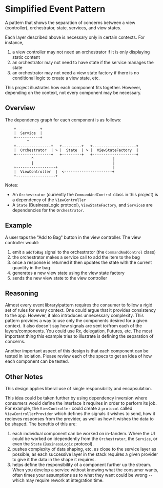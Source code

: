 # Simplified Event Pattern

A pattern that shows the separation of concerns between a view (controller), orchestrator, state, services, and view states.

Each layer described above is necessary only in certain contexts. For instance,
1. a view controller may not need an orchestrator if it is only displaying static content
2. an orchestrator may not need to have state if the service manages the state
3. an orchestrator may not need a view state factory if there is no conditional logic to create a view state, etc.

This project illustrates how each component fits together. However, depending on the context, not every component may be necessary.

## Overview

The dependency graph for each component is as follows:

```
    +-----------+
    |  Service  |
    +-----------+
          ^
    +----------------+   +---------+   +--------------------+
    |  Orchestrator  | > |  State  | > |  ViewStateFactory  |
    +----------------+   +---------+   +--------------------+
            ^                                    |
            |                                    |
    +------------------+                         |
    |  ViewController  |  <----------------------+
    +------------------+
```

Notes:
- An `Orchestrator` (currently the `CommandAndControl` class in this project) is a dependency of the `ViewController`
- A `State` (BusinessLogic protocol), `ViewStateFactory`, and `Service`s are dependencies for the `Orchestrator`.

## Example

A user taps the "Add to Bag" button in the view controller. The view controller would:
1. emit a `addToBag` signal to the orchestrator (the `CommandAndControl` class)
2. the orchestrator makes a service call to add the item to the bag
3. once a response is returned it then updates the state with the current quantity in the bag
4. generates a new view state using the view state factory
5. sends the new view state to the view controller

## Reasoning

Almost every event library/pattern requires the consumer to follow a rigid set of rules for every context. One could argue that it provides consistency to the app. However, it also introduces unnecessary complexity. This pattern provides a way to use only the components desired for a given context. It also doesn't say how signals are sent to/from each of the layers/components. You could use Rx, delegation, Futures, etc. The most important thing this example tries to illustrate is defining the separation of concerns.

Another important aspect of this design is that each component can be tested in isolation. Please review each of the specs to get an idea of how each component can be tested.

## Other Notes

This design applies liberal use of single responsibility and encapsulation.

This idea could be taken further by using dependency inversion where consumers would define the interface it requires in order to perform its job. For example, the `ViewController` could create a `protocol` called `ViewControllerProvider` which defines the signals it wishes to send, how it recieves responses from the provider, as well as how it wishes the data to be shaped. The beneftis of this are:

1. each individual component can be worked on in-tandem. Where the UI could be worked on idependently from the `Orchestrator`, the `Service`, or even the `State` (`BusinessLogic` protocol).
2. pushes complexity of data shaping, etc. as close to the service layer as possible, as each successive layer in the stack requires a given provider to give it the data in the shape it requires.
3. helps define the responsibility of a component further up the stream. When you develop a service without knowing what the consumer wants, often times your assumptions as to what they want could be wrong -- which may require rework at integration time.
